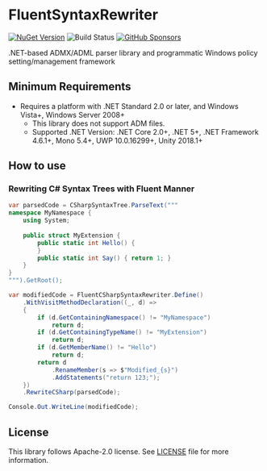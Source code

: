 # FluentSyntaxRewriter

[![NuGet Version](https://img.shields.io/nuget/v/FluentSyntaxRewriter)](https://www.nuget.org/packages/FluentSyntaxRewriter/) ![Build Status](https://github.com/rkttu/FluentSyntaxRewriter/actions/workflows/dotnet.yml/badge.svg) [![GitHub Sponsors](https://img.shields.io/github/sponsors/rkttu)](https://github.com/sponsors/rkttu/)

.NET-based ADMX/ADML parser library and programmatic Windows policy setting/management framework

## Minimum Requirements

- Requires a platform with .NET Standard 2.0 or later, and Windows Vista+, Windows Server 2008+
  - This library does not support ADM files.
  - Supported .NET Version: .NET Core 2.0+, .NET 5+, .NET Framework 4.6.1+, Mono 5.4+, UWP 10.0.16299+, Unity 2018.1+

## How to use

### Rewriting C# Syntax Trees with Fluent Manner

```csharp
var parsedCode = CSharpSyntaxTree.ParseText("""
namespace MyNamespace {
	using System;
	
	public struct MyExtension {
		public static int Hello() {
		}
		public static int Say() { return 1; }
	}
}
""").GetRoot();

var modifiedCode = FluentCSharpSyntaxRewriter.Define()
    .WithVisitMethodDeclaration((_, d) =>
    {
        if (d.GetContainingNamespace() != "MyNamespace")
            return d;
        if (d.GetContainingTypeName() != "MyExtension")
            return d;
        if (d.GetMemberName() != "Hello")
            return d;
        return d
            .RenameMember(s => $"Modified_{s}")
            .AddStatements("return 123;");
    })
    .RewriteCSharp(parsedCode);

Console.Out.WriteLine(modifiedCode);
```

## License

This library follows Apache-2.0 license. See [LICENSE](./LICENSE) file for more information.
